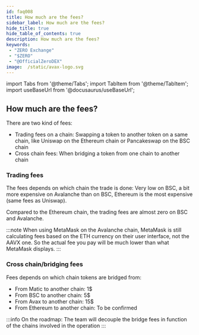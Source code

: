 ```yaml
---
id: faq008
title: How much are the fees?
sidebar_label: How much are the fees?
hide_title: true
hide_table_of_contents: true
description: How much are the fees?
keywords:
 - "ZERO Exchange"
 - "$ZERO"
 - "@OfficialZeroDEX"
image:  /static/avax-logo.svg
---
```


import Tabs from '@theme/Tabs';
import TabItem from '@theme/TabItem';
import useBaseUrl from '@docusaurus/useBaseUrl';

## How much are the fees?

There are two kind of fees:
 * Trading fees on a chain: Swapping a token to another token on a same chain, like Uniswap on the Ethereum chain or Pancakeswap on the BSC chain
 * Cross chain fees: When bridging a token from one chain to another chain

### Trading fees

The fees depends on which chain the trade is done: Very low on BSC, a bit more expensive on Avalanche than on BSC, Ethereum is the most expensive (same fees as Uniswap).

Compared to the Ethereum chain, the trading fees are almost zero on BSC and Avalanche.

:::note
When using MetaMask on the Avalanche chain, MetaMask is still calculating fees based on the ETH currency on their user interface, not the AAVX one.  So the actual fee you pay will be much lower than what MetaMask displays.
:::

### Cross chain/bridging fees

Fees depends on which chain tokens are bridged from:
* From Matic to another chain: 1$
* From BSC to another chain: 5$
* From Avax to another chain: 15$
* From Ethereum to another chain: To be confirmed


:::info
On the roadmap: The team will decouple the bridge fees in function of the chains involved in the operation
:::
